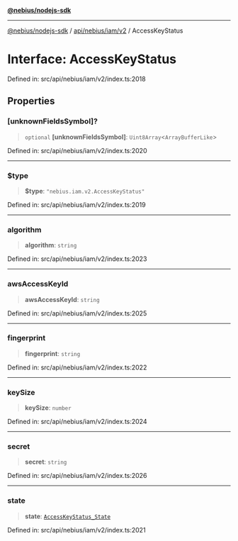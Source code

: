 [**@nebius/nodejs-sdk**](../../../../../README.md)

***

[@nebius/nodejs-sdk](../../../../../README.md) / [api/nebius/iam/v2](../README.md) / AccessKeyStatus

# Interface: AccessKeyStatus

Defined in: src/api/nebius/iam/v2/index.ts:2018

## Properties

### \[unknownFieldsSymbol\]?

> `optional` **\[unknownFieldsSymbol\]**: `Uint8Array`\<`ArrayBufferLike`\>

Defined in: src/api/nebius/iam/v2/index.ts:2020

***

### $type

> **$type**: `"nebius.iam.v2.AccessKeyStatus"`

Defined in: src/api/nebius/iam/v2/index.ts:2019

***

### algorithm

> **algorithm**: `string`

Defined in: src/api/nebius/iam/v2/index.ts:2023

***

### awsAccessKeyId

> **awsAccessKeyId**: `string`

Defined in: src/api/nebius/iam/v2/index.ts:2025

***

### fingerprint

> **fingerprint**: `string`

Defined in: src/api/nebius/iam/v2/index.ts:2022

***

### keySize

> **keySize**: `number`

Defined in: src/api/nebius/iam/v2/index.ts:2024

***

### secret

> **secret**: `string`

Defined in: src/api/nebius/iam/v2/index.ts:2026

***

### state

> **state**: [`AccessKeyStatus_State`](../type-aliases/AccessKeyStatus_State.md)

Defined in: src/api/nebius/iam/v2/index.ts:2021

